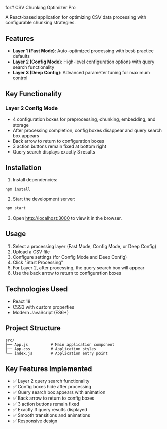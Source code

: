 for# CSV Chunking Optimizer Pro

A React-based application for optimizing CSV data processing with configurable chunking strategies.

## Features

- **Layer 1 (Fast Mode)**: Auto-optimized processing with best-practice defaults
- **Layer 2 (Config Mode)**: High-level configuration options with query search functionality
- **Layer 3 (Deep Config)**: Advanced parameter tuning for maximum control

## Key Functionality

### Layer 2 Config Mode
- 4 configuration boxes for preprocessing, chunking, embedding, and storage
- After processing completion, config boxes disappear and query search box appears
- Back arrow to return to configuration boxes
- 3 action buttons remain fixed at bottom right
- Query search displays exactly 3 results

## Installation

1. Install dependencies:
```bash
npm install
```

2. Start the development server:
```bash
npm start
```

3. Open [http://localhost:3000](http://localhost:3000) to view it in the browser.

## Usage

1. Select a processing layer (Fast Mode, Config Mode, or Deep Config)
2. Upload a CSV file
3. Configure settings (for Config Mode and Deep Config)
4. Click "Start Processing"
5. For Layer 2, after processing, the query search box will appear
6. Use the back arrow to return to configuration boxes

## Technologies Used

- React 18
- CSS3 with custom properties
- Modern JavaScript (ES6+)

## Project Structure

```
src/
├── App.js          # Main application component
├── App.css         # Application styles
└── index.js        # Application entry point
```

## Key Features Implemented

- ✅ Layer 2 query search functionality
- ✅ Config boxes hide after processing
- ✅ Query search box appears with animation
- ✅ Back arrow to return to config boxes
- ✅ 3 action buttons remain fixed
- ✅ Exactly 3 query results displayed
- ✅ Smooth transitions and animations
- ✅ Responsive design
